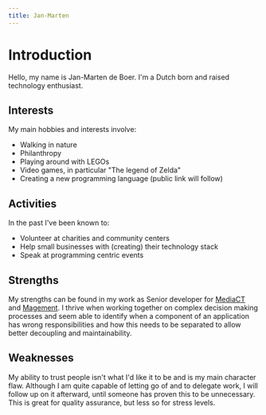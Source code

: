 ```yaml
---
title: Jan-Marten
---
```

# Introduction

Hello, my name is Jan-Marten de Boer. I'm a Dutch born and raised technology
enthusiast.

## Interests

My main hobbies and interests involve:

- Walking in nature
- Philanthropy
- Playing around with LEGOs
- Video games, in particular "The legend of Zelda"
- Creating a new programming language (public link will follow)

## Activities

In the past I've been known to:

- Volunteer at charities and community centers
- Help small businesses with (creating) their technology stack
- Speak at programming centric events

## Strengths

My strengths can be found in my work as Senior developer for
[MediaCT](https://www.mediact.com/team) and
[Magement](https://www.magement.com/company).
I thrive when working together on complex decision making processes and seem
able to identify when a component of an application has wrong responsibilities
and how this needs to be separated to allow better decoupling and maintainability.

## Weaknesses

My ability to trust people isn't what I'd like it to be and is my main character
flaw. Although I am quite capable of letting go of and to delegate work, I will
follow up on it afterward, until someone has proven this to be unnecessary.
This is great for quality assurance, but less so for stress levels.
